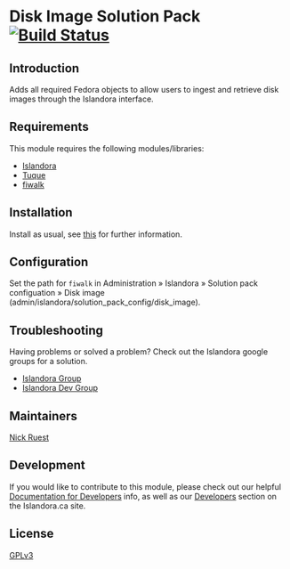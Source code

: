 # Disk Image Solution Pack [![Build Status](https://travis-ci.org/ruebot/islandora_solution_pack_disk_image.png?branch=7.x)](https://travis-ci.org/ruebot/islandora_solution_pack_disk_image)

## Introduction

Adds all required Fedora objects to allow users to ingest and retrieve disk images through the Islandora interface.

## Requirements

This module requires the following modules/libraries:

* [Islandora](https://github.com/islandora/islandora)
* [Tuque](https://github.com/islandora/tuque)
* [fiwalk](http://www.forensicswiki.org/wiki/Fiwalk)

## Installation

Install as usual, see [this](https://drupal.org/documentation/install/modules-themes/modules-7) for further information.

## Configuration

Set the path for `fiwalk` in Administration » Islandora » Solution pack configuation » Disk image (admin/islandora/solution_pack_config/disk_image).

## Troubleshooting

Having problems or solved a problem? Check out the Islandora google groups for a solution.

* [Islandora Group](https://groups.google.com/forum/?hl=en&fromgroups#!forum/islandora)
* [Islandora Dev Group](https://groups.google.com/forum/?hl=en&fromgroups#!forum/islandora-dev)

## Maintainers

[Nick Ruest](https://github.com/ruebot)

## Development

If you would like to contribute to this module, please check out our helpful [Documentation for Developers](https://github.com/Islandora/islandora/wiki#wiki-documentation-for-developers) info, as well as our [Developers](http://islandora.ca/developers) section on the Islandora.ca site.

## License

[GPLv3](http://www.gnu.org/licenses/gpl-3.0.txt)
